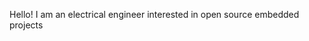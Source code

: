 Hello! I am an electrical engineer interested in open source embedded projects

<!---
Arrowlax/Arrowlax is a ✨ special ✨ repository because its `README.md` (this file) appears on your GitHub profile.
You can click the Preview link to take a look at your changes.
--->
